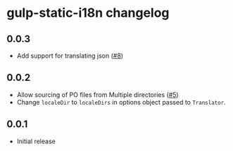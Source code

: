 # gulp-static-i18n changelog

## 0.0.3

* Add support for translating json ([#8][8])

[8]: https://github.com/yola/gulp-static-i18n/pull/8

## 0.0.2

* Allow sourcing of PO files from Multiple directories ([#5][5])
* Change `localeDir` to `localeDirs` in options object passed
to `Translator`.

[5]: https://github.com/yola/gulp-static-i18n/pull/5

## 0.0.1

* Initial release
